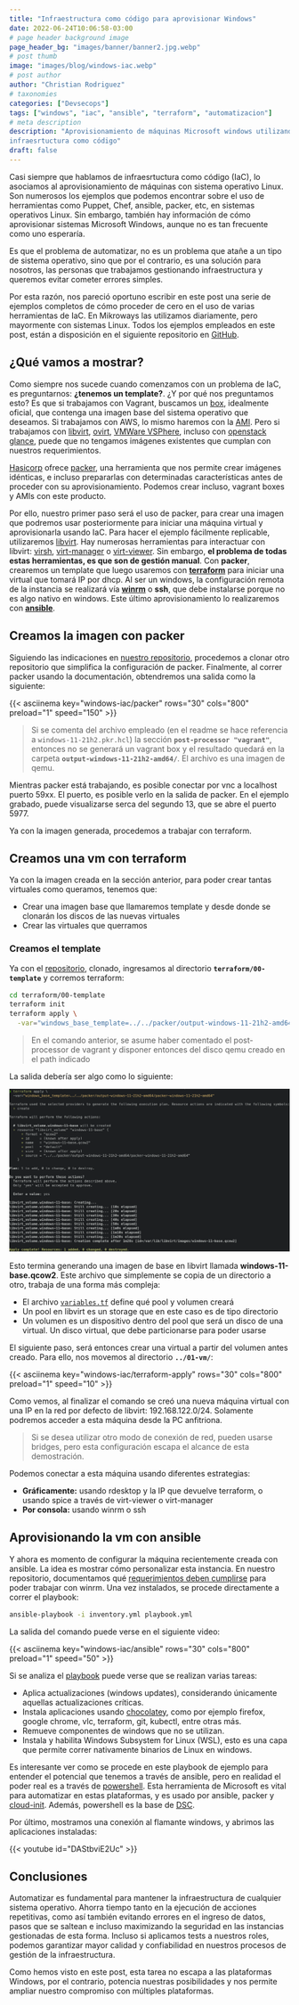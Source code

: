 ```yaml
---
title: "Infraestructura como código para aprovisionar Windows"
date: 2022-06-24T10:06:58-03:00
# page header background image
page_header_bg: "images/banner/banner2.jpg.webp"
# post thumb
image: "images/blog/windows-iac.webp"
# post author
author: "Christian Rodriguez"
# taxonomies
categories: ["Devsecops"]
tags: ["windows", "iac", "ansible", "terraform", "automatizacion"]
# meta description
description: "Aprovisionamiento de máquinas Microsoft windows utilizando
infraesrtuctura como código"
draft: false
---
```


Casi siempre que hablamos de infraesrtuctura como código (IaC), lo asociamos al
aprovisionamiento de máquinas con sistema operativo Linux. Son numerosos los
ejemplos que podemos encontrar sobre el uso de herramientas como Puppet, Chef,
ansible, packer, etc, en sistemas operativos Linux. Sin embargo, también hay
información de cómo aprovisionar sistemas Microsoft Windows, aunque no es tan
frecuente como uno esperaría.

Es que el problema de automatizar, no es un problema que atañe a un tipo de
sistema operativo, sino que por el contrario, es una solución para nosotros, las
personas que trabajamos gestionando infraestructura y queremos evitar cometer
errores simples.

Por esta razón, nos pareció oportuno escribir en este post una serie de ejemplos
completos de cómo proceder de cero en el uso de varias herramientas de IaC. En
Mikroways las utilizamos diariamente, pero mayormente con sistemas Linux. Todos
los ejemplos empleados en este post, están a disposición en el siguiente
repositorio en [GitHub](https://github.com/Mikroways/windows-packer-terraform-libvirt).

## ¿Qué vamos a mostrar?

Como siempre nos sucede cuando comenzamos con un problema de IaC, es
preguntarnos: __**¿tenemos un template?**__. ¿Y por qué nos preguntamos esto? Es
que si trabajamos con Vagrant, buscamos un [box](https://app.vagrantup.com/boxes/search),
idealmente oficial, que contenga una imagen base del sistema operativo que
deseamos. Si trabajamos con AWS, lo mismo haremos con la
[AMI](https://docs.aws.amazon.com/AWSEC2/latest/UserGuide/finding-an-ami.html).
Pero si trabajamos con [libvirt](https://libvirt.org/),
[ovirt](https://www.ovirt.org/), [VMWare
VSPhere](https://www.vmware.com/products/vsphere.html), incluso con [openstack
glance](https://docs.openstack.org/glance/latest/), puede que no tengamos
imágenes existentes que cumplan con nuestros requerimientos.

[Hasicorp](https://www.hashicorp.com/) ofrece [packer](https://www.packer.io/),
una herramienta que nos permite crear imágenes idénticas, e incluso prepararlas
con determinadas características antes de proceder con su aprovisionamiento.
Podemos crear incluso, vagrant boxes y AMIs con este producto.

Por ello, nuestro primer paso será el uso de packer, para crear una imagen que
podremos usar posteriormente para iniciar una máquina virtual y aprovisionarla
usando IaC. Para hacer el ejemplo fácilmente  replicable, utilizaremos
[libvirt](https://libvirt.org/). Hay numerosas herramientas para interactuar con
libvirt: [virsh](https://www.libvirt.org/manpages/virsh.html),
[virt-manager](https://virt-manager.org/) o
[virt-viewer](https://gitlab.com/virt-viewer/virt-viewer). Sin embargo, **el
problema de todas estas herramientas, es que son de gestión manual**. Con
**packer**, crearemos un template que luego usaremos con
[**terraform**](https://www.terraform.io/) para iniciar una virtual
que tomará IP por dhcp. Al ser un windows, la configuración remota de la
instancia se realizará vía
**[winrm](https://docs.microsoft.com/en-us/windows/win32/winrm/portal)** o
**ssh**, que debe instalarse porque no es algo nativo en windows. Este último
aprovisionamiento lo realizaremos con [**ansible**](https://www.ansible.com/).


## Creamos la imagen con packer

Siguiendo las indicaciones en [nuestro repositorio](https://github.com/Mikroways/windows-packer-terraform-libvirt),
procedemos a clonar otro repositorio que simplifica la  configuración de packer.
Finalmente, al correr packer usando la documentación, obtendremos una salida
como la siguiente:

{{< asciinema key="windows-iac/packer" rows="30" cols="800" preload="1" speed="150" >}}

> Si se comenta del archivo empleado (en el readme se hace referencia a
> `windows-11-21h2.pkr.hcl`) la sección **`post-processor "vagrant"`**,
> entonces no se generará un vagrant box y el resultado quedará en la carpeta
> **`output-windows-11-21h2-amd64/`**. El archivo es una imagen de qemu.

Mientras packer está trabajando, es posible conectar por vnc a localhost puerto
59xx. El puerto, es posible verlo en la salida de packer. En el ejemplo grabado,
puede visualizarse serca del segundo 13, que se abre el puerto 5977.

Ya con la imagen generada, procedemos a trabajar con terraform.

## Creamos una vm con terraform

Ya con la imagen creada en la sección anterior, para poder crear tantas
virtuales como queramos, tenemos que:

* Crear una imagen base que llamaremos template y desde donde se clonarán los
  discos de las nuevas virtuales
* Crear las virtuales que querramos

### Creamos el template

Ya con el [repositorio](https://github.com/Mikroways/windows-packer-terraform-libvirt),
clonado, ingresamos al directorio **`terraform/00-template`** y corremos
terraform:

```bash
cd terraform/00-template
terraform init
terraform apply \
  -var="windows_base_template=../../packer/output-windows-11-21h2-amd64/packer-windows-11-21h2-amd64"
```

> En el comando anterior, se asume haber comentado el post-processor de vagrant
> y disponer entonces del disco qemu creado en el path indicado

La salida debería ser algo como lo siguiente:

![terraform init](/images/blog/windows-iac-terraform-01.png)

Esto termina generando una imagen de base en libvirt llamada
**windows-11-base.qcow2**. Este archivo que simplemente se copia de un
directorio a otro, trabaja de una forma más compleja:

* El archivo
  [`variables.tf`](https://github.com/Mikroways/windows-packer-terraform-libvirt/blob/main/terraform/00-template/variables.tf)
  define qué pool y volumen creará
* Un pool en libvirt es un storage que en este caso es de tipo directorio
* Un volumen es un dispositivo dentro del pool que será un disco de una virtual.
  Un disco virtual, que debe particionarse para poder usarse

El siguiente paso, será entonces crear una virtual a partir del volumen antes
creado. Para ello, nos movemos al directorio **`../01-vm/`**:

{{< asciinema key="windows-iac/terraform-apply" rows="30" cols="800" preload="1"
speed="10" >}}

Como vemos, al finalizar el comando se creó una nueva máquina virtual con una IP
en la red por defecto de libvirt: 192.168.122.0/24. Solamente podremos acceder a
esta máquina desde la PC anfitriona. 

> Si se desea utilizar otro modo de conexión de red, pueden usarse bridges, pero
> esta configuración escapa el alcance de esta demostración.

Podemos conectar a esta máquina usando diferentes estrategias:


* **Gráficamente:** usando rdesktop y la IP que devuelve terraform, o
  usando spice a través de virt-viewer o virt-manager
* **Por consola:** usando winrm o ssh

## Aprovisionando la vm con ansible

Y ahora es momento de configurar la máquina recientemente creada con ansible. La
idea es mostrar cómo personalizar esta instancia. En nuestro repositorio,
documentamos qué [requerimientos deben
cumplirse](https://github.com/Mikroways/windows-packer-terraform-libvirt#ansible)
para poder trabajar con winrm. Una vez instalados, se procede directamente a
correr el playbook:

```bash
ansible-playbook -i inventory.yml playbook.yml
```

La salida del comando puede verse en el siguiente video:

{{< asciinema key="windows-iac/ansible" rows="30" cols="800" preload="1"
speed="50" >}}

Si se analiza el [playbook](https://github.com/Mikroways/windows-packer-terraform-libvirt/blob/main/ansible/playbook.yml)
puede verse que se realizan varias tareas:

* Aplica actualizaciones (windows updates), considerando únicamente aquellas
  actualizaciones críticas.
* Instala aplicaciones usando [chocolatey](https://chocolatey.org/), como por
  ejemplo firefox, google chrome, vlc, terraform, git, kubectl, entre otras más.
* Remueve componentes de windows que no se utilizan.
* Instala y habilita Windows Subsystem for Linux (WSL), esto es una capa que
  permite correr nativamente binarios de Linux en windows.

Es interesante ver como se procede en este playbook de ejemplo para entender el
potencial que tenemos a través de ansible, pero en realidad el poder real es a
través de [powershell](https://docs.microsoft.com/en-us/powershell/). Esta
herramienta de Microsoft es vital para automatizar en estas plataformas, y es
usado por ansible, packer y [cloud-init](https://cloudinit.readthedocs.io/en/latest/).
Además, powershell es la base de [DSC](https://docs.microsoft.com/en-us/powershell/dsc/overview).

Por último, mostramos una conexión al flamante windows, y abrimos las
aplicaciones instaladas:

{{< youtube id="DAStbviE2Uc" >}}

## Conclusiones

Automatizar es fundamental para mantener la infraestructura de cualquier
sistema operativo. Ahorra tiempo tanto en la ejecución de acciones repetitivas,
como así también evitando errores en el ingreso de datos, pasos que se saltean e
incluso maximizando la seguridad en las instancias gestionadas de esta forma.
Incluso si aplicamos tests a nuestros roles, podemos garantizar mayor calidad y
confiabilidad en nuestros procesos de gestión de la infraestructura.

Como hemos visto en este post, esta tarea no escapa a las plataformas Windows,
por el contrario, potencia nuestras posibilidades y nos permite ampliar nuestro
compromiso con múltiples plataformas.
